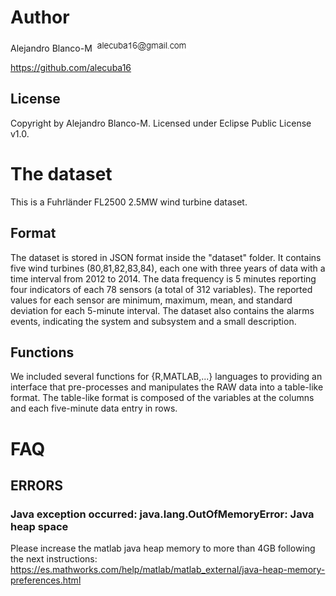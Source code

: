 # Author
Alejandro Blanco-M ![email](https://raw.githubusercontent.com/alecuba16/profile/main/email.jpg)

<https://github.com/alecuba16>



## License
Copyright by Alejandro Blanco-M. Licensed under Eclipse Public License v1.0.

# The dataset
This is a Fuhrländer FL2500 2.5MW wind turbine dataset.

## Format
The dataset is stored in JSON format inside the "dataset" folder. It contains five wind turbines (80,81,82,83,84), each one with three years of data with a time interval from 2012 to 2014. The data frequency is 5 minutes reporting four indicators of each 78 sensors (a total of 312 variables). The reported values for each sensor are minimum, maximum, mean, and standard deviation for each 5-minute interval. The dataset also contains the alarms events, indicating the system and subsystem and a small description.

## Functions
We included several functions for {R,MATLAB,...} languages to providing an interface that pre-processes and manipulates the RAW data into a table-like format.
The table-like format is composed of the variables at the columns and each five-minute data entry in rows. 


# FAQ
## ERRORS
### Java exception occurred: java.lang.OutOfMemoryError: Java heap space
Please increase the matlab java heap memory to more than 4GB following the next instructions:
https://es.mathworks.com/help/matlab/matlab_external/java-heap-memory-preferences.html
